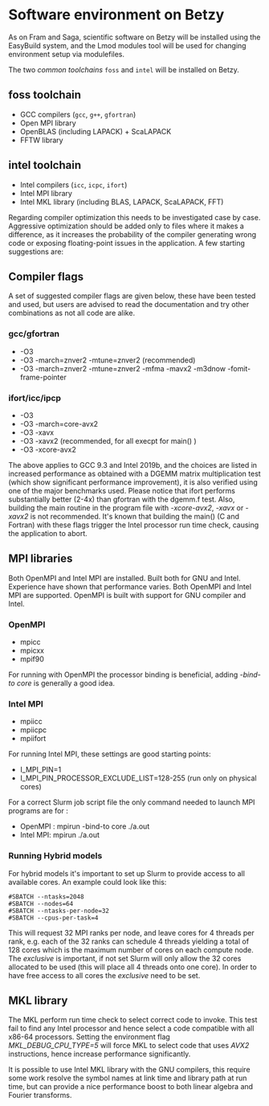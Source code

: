 # Software environment on Betzy

As on Fram and Saga, scientific software on Betzy will be installed using the
EasyBuild system, and the Lmod modules tool will be used for changing
environment setup via modulefiles.

The two *common toolchains* `foss` and `intel` will be installed on Betzy.

## foss toolchain
* GCC compilers (`gcc`, `g++`, `gfortran`)
* Open MPI library
* OpenBLAS (including LAPACK) + ScaLAPACK
* FFTW library

## intel toolchain
* Intel compilers (`icc`, `icpc`, `ifort`)
* Intel MPI library
* Intel MKL library (including BLAS, LAPACK, ScaLAPACK, FFT)

Regarding compiler optimization this needs to be investigated case by case. Aggressive optimization should be added only to files
where it makes a difference, as it increases the probability of the compiler generating wrong code or exposing
floating-point issues in the application. A few starting suggestions are:

## Compiler flags
A set of suggested compiler flags are given below, these have been tested and used, but users are 
advised to read the documentation and try other combinations as not all code are alike.

### gcc/gfortran
*  -O3
*  -O3 -march=znver2 -mtune=znver2 (recommended)
*  -O3 -march=znver2 -mtune=znver2 -mfma -mavx2 -m3dnow -fomit-frame-pointer

### ifort/icc/ipcp 
* -O3  
* -O3 -march=core-avx2 
* -O3 -xavx
* -O3 -xavx2 (recommended, for all execpt for main() )
* -O3 -xcore-avx2 

The above applies to GCC 9.3 and Intel 2019b, and the choices are listed in
increased performance as obtained with a DGEMM matrix multiplication test
(which show significant performance improvement), it is also verified using one
of the major benchmarks used.  Please notice that ifort performs substantially
better (2-4x) than gfortran with the dgemm.f test. Also, building the main
routine in the program file with *-xcore-avx2*, *-xavx* or *-xavx2* is not
recommended.  It's known that building the main() (C and Fortran) with these
flags trigger the Intel processor run time check, causing the application to
abort.


## MPI libraries

Both OpenMPI and Intel MPI are installed. Built both for GNU and Intel.
Experience have shown that performance varies. Both OpenMPI and Intel MPI are
supported. OpenMPI is built with support for GNU compiler and Intel.  

### OpenMPI
* mpicc
* mpicxx
* mpif90

For running with OpenMPI the processor binding is beneficial, adding *-bind-to core* is generally a good idea.

### Intel MPI
* mpiicc
* mpiicpc
* mpiifort

For running Intel MPI, these settings are good starting points:
* I_MPI_PIN=1 
* I_MPI_PIN_PROCESSOR_EXCLUDE_LIST=128-255 (run only on physical cores)

For a correct Slurm job script file the only command needed to launch MPI programs are for :
* OpenMPI : mpirun -bind-to core ./a.out
* Intel MPI: mpirun ./a.out


### Running Hybrid models

For hybrid models it's important to set up Slurm to provide access to all
available cores. An example could look like this:

```
#SBATCH --ntasks=2048
#SBATCH --nodes=64
#SBATCH --ntasks-per-node=32
#SBATCH --cpus-per-task=4
```

This will request 32 MPI ranks per node, and leave cores for 4 threads per
rank, e.g. each of the 32 ranks can schedule 4 threads yielding a total of 128
cores which is the maximum number of cores on each compute node.  The
*exclusive* is important, if not set Slurm will only allow the 32 cores
allocated to be used (this will place all 4 threads onto one core). In order to
have free access to all cores the *exclusive* need to be set. 


## MKL library

The MKL perform run time check to select correct code to invoke. This test fail
to find any Intel processor and hence select a code compatible with all x86-64
processors. Setting the environment flag *MKL_DEBUG_CPU_TYPE=5* will force MKL
to select code that uses *AVX2* instructions, hence increase performance
significantly. 

It is possible to use Intel MKL library with the GNU compilers, this require
some work resolve the symbol names at link time and library path at run time,
but can provide a nice performance boost to both linear algebra and Fourier
transforms.
